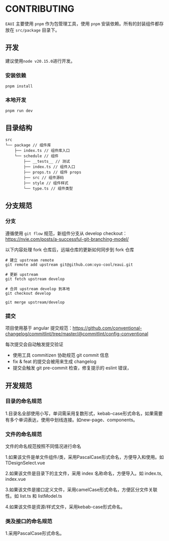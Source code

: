 # CONTRIBUTING

`EAUI` 主要使用 `pnpm` 作为包管理工具，使用 `pnpm` 安装依赖。所有的封装组件都存放在 `src/package` 目录下。

## 开发

建议使用`node v20.15.0`进行开发。

### 安装依赖

```shell
pnpm install
```

### 本地开发

```shell
pnpm run dev
```

## 目录结构

```
src
└── package // 组件库
    ├── index.ts // 组件库入口
    └── schedule // 组件
        ├── __tests__ // 测试
        ├── index.ts // 组件入口
        ├── props.ts // 组件 props
        ├── src // 组件源码
        ├── style // 组件样式
        └── type.ts // 组件类型
```

## 分支规范

### 分支

遵循使用 `git flow` 规范，新组件分支从 develop checkout：https://nvie.com/posts/a-successful-git-branching-model/

以下内容处理 fork 仓库后，远端仓库的更新如何同步到 fork 仓库

```shell
# 建立 upstream remote
git remote add upstream git@github.com:oyo-cool/eaui.git

# 更新 upstream
git fetch upstream develop

# 合并 upstream develop 到本地
git checkout develop

git merge upstream/develop
```

### 提交

项目使用基于 angular 提交规范：https://github.com/conventional-changelog/commitlint/tree/master/@commitlint/config-conventional

每次提交会自动触发提交验证

- 使用工具 commitizen 协助规范 git commit 信息
- fix & feat 的提交会被用来生成 changelog
- 提交会触发 git pre-commit 检查，修复提示的 eslint 错误，

## 开发规范

### 目录的命名规范

1.目录名全部使用小写，单词需采用复数形式，kebab-case形式命名，如果需要有多个单词表达，使用中划线连接。如new-page、components。

### 文件的命名规范

文件的命名规范按照不同情况进行命名

1.如果该文件是单文件组件/类，采用PascalCase形式命名，方便导入和使用。如TDesignSelect.vue

2.如果该文件是目录下的主文件，采用 index 名称命名，方便导入。如 index.ts, index.vue

3.如果该文件是接口定义文件，采用camelCase形式命名，方便区分文件关联性。如 list.ts 和 listModel.ts

4.如果该文件是资源/样式文件，采用kebab-case形式命名。

### 类及接口的命名规范

1.采用PascalCase形式命名。
